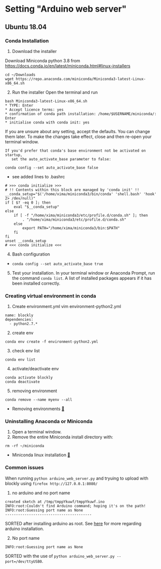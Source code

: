 # Setting "Arduino web server"

## Ubuntu 18.04
### Conda Installation
1. Download the installer

Download Miniconda python 3.8 from https://docs.conda.io/en/latest/miniconda.html#linux-installers
```
cd ~/Downloads
wget https://repo.anaconda.com/miniconda/Miniconda3-latest-Linux-x86_64.sh
```
2. Run the installer
Open the terminal and run
```
bash Miniconda3-latest-Linux-x86_64.sh
* TYPE: Enter
* Accept licence terms: yes
* confirmation of conda path installation: /home/$USERNAME/miniconda/: Enter
* initialise conda with conda init: yes
```
If you are unsure about any setting, accept the defaults. You can change them later.
To make the changes take effect, close and then re-open your terminal window.
```
If you'd prefer that conda's base environment not be activated on startup, 
   set the auto_activate_base parameter to false: 

conda config --set auto_activate_base false
```

* see added lines to .bashrc 
```
# >>> conda initialize >>>
# !! Contents within this block are managed by 'conda init' !!
__conda_setup="$('/home/xima/miniconda3/bin/conda' 'shell.bash' 'hook' 2> /dev/null)"
if [ $? -eq 0 ]; then
    eval "$__conda_setup"
else
    if [ -f "/home/xima/miniconda3/etc/profile.d/conda.sh" ]; then
        . "/home/xima/miniconda3/etc/profile.d/conda.sh"
    else
        export PATH="/home/xima/miniconda3/bin:$PATH"
    fi
fi
unset __conda_setup
# <<< conda initialize <<<

```

4. Bash configuration
* `conda config --set auto_activate_base true`

5. Test your installation. In your terminal window or Anaconda Prompt, 
run the command `conda list`.  A list of installed packages appears if it has been installed correctly.

### Creating virtual environment in conda
1. Create environment.yml
vim environment-python2.yml
```
name: blockly
dependencies:
  - python2.7.*
```

2. create env
```
conda env create -f environment-python2.yml
```

3. check env list
```
conda env list
```

4. activate/deactivate env
```
conda activate blockly
conda deactivate
```

5. removing environment
```
conda remove --name myenv --all
```
* Removing environments [:link:](https://docs.conda.io/projects/conda/en/latest/user-guide/tasks/manage-environments.html#removing-an-environment)

### Uninstalling Anaconda or Miniconda
1. Open a terminal window.
2. Remove the entire Miniconda install directory with:
```
rm -rf ~/miniconda
```


* Miniconda linux installation [:link:](https://docs.conda.io/projects/conda/en/latest/user-guide/install/linux.html)

### Common issues
When running  `python arduino_web_server.py` and tryuing to upload with blockly using `firefox http://127.0.0.1:8080/`

1. no arduino and no port name
```
created sketch at /tmp/tmppYkuwf/tmppYkuwf.ino
INFO:root:Couldn't find Arduino command; hoping it's on the path!
INFO:root:Guessing port name as None
----------------------------------------
```
SORTED after installing arduino as root.
See [here](https://github.com/mxochicale/tools/tree/master/arduino#ubuntu-1804x64) for more regarding arduino installation.


2. No port name
```
INFO:root:Guessing port name as None
```
SORTED with the use of `python arduino_web_server.py --port=/dev/ttyUSB0`.

